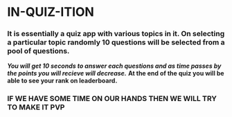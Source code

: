 # IN-QUIZ-ITION
### It is essentially a quiz app with various topics in it. On selecting a particular topic randomly 10 questions will be selected from a pool of questions. 
**_You will get 10 seconds to answer each questions and as time passes by the points you will recieve will decrease._**
**At the end of the quiz you will be able to see your rank on  leaderboard.**
### IF WE HAVE SOME TIME ON OUR HANDS THEN WE WILL TRY TO MAKE IT PVP

